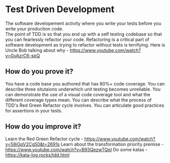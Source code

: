 # Test Driven Development

The software developement activity where you write your tests before you write your production code.  
The point of TDD is so that you end up with a self testing codebase so that you can fearlessly refactor your code.
Refactoring is a critical part of software development as trying to refactor without tests is terrifying.
Here is Uncle Bob talking about why - https://www.youtube.com/watch?v=GvAzrC6-spQ

## How do you prove it?

You have a code base you authored that has 80%+ code coverage.
You can describe three situtaions underwhich unit testing becomes unreliable.
You can demonstrate the use of a visual code coverage tool and what the different coverage types mean.
You can describe what the process of TDD's Red Green Refactor cycle involves.
You can articulate good practices for assertions in your tests.

## How do you improve it?

Learn the Red Green Refactor cycle - https://www.youtube.com/watch?v=58jGpV2Cg50&t=2691s
Learn about the transformation priority premise - https://www.youtube.com/watch?v=B93QezwTQpI
Do some katas - https://kata-log.rocks/tdd.html
